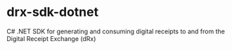 # drx-sdk-dotnet

C# .NET SDK for generating and consuming digital receipts to and from the Digital Receipt Exchange (dRx)

